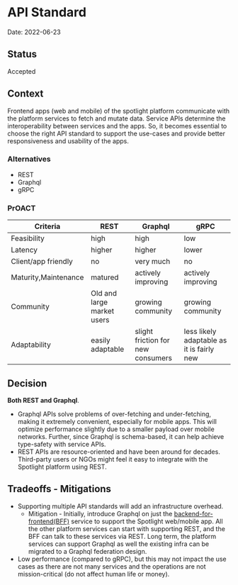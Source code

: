 # API Standard
Date: 2022-06-23

## Status
Accepted

## Context

Frontend apps (web and mobile) of the spotlight platform communicate with the platform services to fetch and mutate data. Service APIs determine the interoperability between services and the apps. So, it becomes essential to choose the right API standard to support the use-cases and provide better responsiveness and usability of the apps.

### Alternatives

- REST
- Graphql
- gRPC

### PrOACT

| Criteria             | REST                       | Graphql                           | gRPC                                      |
| -------------------- | -------------------------- | --------------------------------- | ----------------------------------------- |
| Feasibility          | high                       | high                              | low                                       |
| Latency              | higher                     | higher                            | lower                                     |
| Client/app friendly  | no                         | very much                         | no                                        |
| Maturity,Maintenance | matured                    | actively improving                | actively improving                        |
| Community            | Old and large market users | growing community                 | growing community                         |
| Adaptability         | easily adaptable           | slight friction for new consumers | less likely adaptable as it is fairly new |

## Decision

**Both REST and Graphql**.

- Graphql APIs solve problems of over-fetching and under-fetching, making it extremely convenient, especially for mobile apps. This will optimize performance slightly due to a smaller payload over mobile networks. Further, since Graphql is schema-based, it can help achieve type-safety with service APIs.
- REST APIs are resource-oriented and have been around for decades. Third-party users or NGOs might feel it easy to integrate with the Spotlight platform using REST.

## Tradeoffs - Mitigations

- Supporting multiple API standards will add an infrastructure overhead.
  - Mitigation - Initially, introduce Graphql on just the [backend-for-frontend(BFF)](./004.adr-bff.md) service to support the Spotlight web/mobile app. All the other platform services can start with supporting REST, and the BFF can talk to these services via REST. Long term, the platform services can support Graphql as well the existing infra can be migrated to a Graphql federation design.
- Low performance (compared to gRPC), but this may not impact the use cases as there are not many services and the operations are not
  mission-critical (do not affect human life or money).
